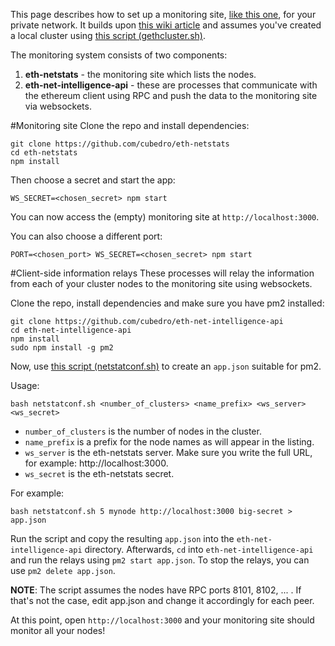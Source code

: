 This page describes how to set up a monitoring site, [like this one](http://eth-netstats.herokuapp.com/), for your private network. It builds upon [this wiki article](https://github.com/ethereum/go-ethereum/wiki/Setting-up-private-network-or-local-cluster) and assumes you've created a local cluster using [this script (gethcluster.sh)](https://github.com/ethersphere/eth-utils).

The monitoring system consists of two components:

1. **eth-netstats** - the monitoring site which lists the nodes.
2. **eth-net-intelligence-api** - these are processes that communicate with the ethereum client using RPC and push the data to the monitoring site via websockets.

#Monitoring site
Clone the repo and install dependencies:

    git clone https://github.com/cubedro/eth-netstats
    cd eth-netstats
    npm install

Then choose a secret and start the app:

    WS_SECRET=<chosen_secret> npm start

You can now access the (empty) monitoring site at `http://localhost:3000`.

You can also choose a different port:
    
    PORT=<chosen_port> WS_SECRET=<chosen_secret> npm start

#Client-side information relays
These processes will relay the information from each of your cluster nodes to the monitoring site using websockets.

Clone the repo, install dependencies and make sure you have pm2 installed:

    git clone https://github.com/cubedro/eth-net-intelligence-api
    cd eth-net-intelligence-api
    npm install
    sudo npm install -g pm2

Now, use [this script (netstatconf.sh)](https://github.com/ethersphere/eth-utils) to create an `app.json` suitable for pm2.

Usage:

    bash netstatconf.sh <number_of_clusters> <name_prefix> <ws_server> <ws_secret>

- `number_of_clusters` is the number of nodes in the cluster.
- `name_prefix` is a prefix for the node names as will appear in the listing.
- `ws_server` is the eth-netstats server. Make sure you write the full URL, for example: http://localhost:3000.
- `ws_secret` is the eth-netstats secret.

For example:

    bash netstatconf.sh 5 mynode http://localhost:3000 big-secret > app.json

Run the script and copy the resulting `app.json` into the `eth-net-intelligence-api` directory. Afterwards, `cd` into `eth-net-intelligence-api` and run the relays using `pm2 start app.json`. To stop the relays, you can use `pm2 delete app.json`.

**NOTE**: The script assumes the nodes have RPC ports 8101, 8102, ... . If that's not the case, edit app.json and change it accordingly for each peer.

At this point, open `http://localhost:3000` and your monitoring site should monitor all your nodes!